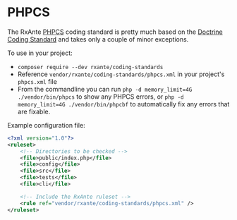 # PHPCS

The RxAnte [PHPCS](https://github.com/squizlabs/PHP_CodeSniffer) coding standard is pretty much based on the [Doctrine Coding Standard](https://github.com/doctrine/coding-standard) and takes only a couple of minor exceptions.

To use in your project:

- `composer require --dev rxante/coding-standards`
- Reference `vendor/rxante/coding-standards/phpcs.xml` in your project's `phpcs.xml` file
- From the commandline you can run `php -d memory_limit=4G ./vendor/bin/phpcs` to show any PHPCS errors, or `php -d memory_limit=4G ./vendor/bin/phpcbf` to automatically fix any errors that are fixable.

Example configuration file:

```xml
<?xml version="1.0"?>
<ruleset>
    <!-- Directories to be checked -->
    <file>public/index.php</file>
    <file>config</file>
    <file>src</file>
    <file>tests</file>
    <file>cli</file>

    <!-- Include the RxAnte ruleset -->
    <rule ref="vendor/rxante/coding-standards/phpcs.xml" />
</ruleset>
```
